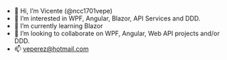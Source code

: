 - 👋 Hi, I’m Vicente (@ncc1701vepe)
- 👀 I’m interested in WPF, Angular, Blazor, API Services and DDD.
- 🌱 I’m currently learning Blazor
- 💞️ I’m looking to collaborate on WPF, Angular, Web API projects and/or DDD.
- 📫 veperez@hotmail.com

<!---
ncc1701vepe/ncc1701vepe is a ✨ special ✨ repository because its `README.md` (this file) appears on your GitHub profile.
You can click the Preview link to take a look at your changes.
--->
